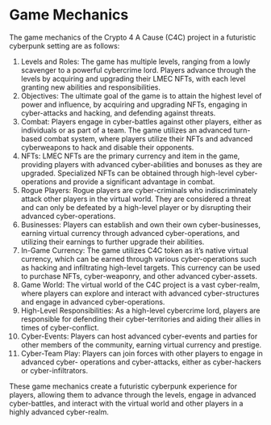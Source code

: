 # Game Mechanics

The game mechanics of the Crypto 4 A Cause (C4C) project in a futuristic cyberpunk setting are as follows:

1. Levels and Roles: The game has multiple levels, ranging from a lowly scavenger to a powerful cybercrime lord. Players advance through the levels by acquiring and upgrading their LMEC NFTs, with each level granting new abilities and responsibilities.
2. Objectives: The ultimate goal of the game is to attain the highest level of power and influence, by acquiring and upgrading NFTs, engaging in cyber-attacks and hacking, and defending against threats.
3. Combat: Players engage in cyber-battles against other players, either as individuals or as part of a team. The game utilizes an advanced turn-based combat system, where players utilize their NFTs and advanced cyberweapons to hack and disable their opponents.
4. NFTs: LMEC NFTs are the primary currency and item in the game, providing players with advanced cyber-abilities and bonuses as they are upgraded. Specialized NFTs can be obtained through high-level cyber-operations and provide a significant advantage in combat.
5. Rogue Players: Rogue players are cyber-criminals who indiscriminately attack other players in the virtual world. They are considered a threat and can only be defeated by a high-level player or by disrupting their advanced cyber-operations.
6. Businesses: Players can establish and own their own cyber-businesses, earning virtual currency through advanced cyber-operations, and utilizing their earnings to further upgrade their abilities.
7. In-Game Currency: The game utilizes C4C token as it’s native virtual currency, which can be earned through various cyber-operations such as hacking and infiltrating high-level targets. This currency can be used to purchase NFTs, cyber-weaponry, and other advanced cyber-assets.
8. Game World: The virtual world of the C4C project is a vast cyber-realm, where players can explore and interact with advanced cyber-structures and engage in advanced cyber-operations.
9. High-Level Responsibilities: As a high-level cybercrime lord, players are responsible for defending their cyber-territories and aiding their allies in times of cyber-conflict.
10. Cyber-Events: Players can host advanced cyber-events and parties for other members of the community, earning virtual currency and prestige.
11. Cyber-Team Play: Players can join forces with other players to engage in advanced cyber- operations and cyber-attacks, either as cyber-hackers or cyber-infiltrators.

These game mechanics create a futuristic cyberpunk experience for players, allowing them to advance through the levels, engage in advanced cyber-battles, and interact with the virtual world and other players in a highly advanced cyber-realm.
